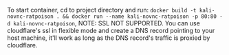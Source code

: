 To start container, cd to project directory and run: `docker build -t kali-novnc-ratpoison . && docker run --name kali-novnc-ratpoison -p 80:80 -d kali-novnc-ratpoison`, NOTE: SSL NOT SUPPORTED. You can use cloudflare's ssl in flexible mode and create a DNS record pointing to your host machine, it'll work as long as the DNS record's traffic is proxied by cloudflare.
